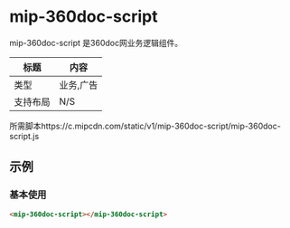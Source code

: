 # mip-360doc-script

mip-360doc-script 是360doc网业务逻辑组件。

标题|内容
----|----
类型|业务,广告
支持布局|N/S
所需脚本https://c.mipcdn.com/static/v1/mip-360doc-script/mip-360doc-script.js

## 示例

### 基本使用

```html
<mip-360doc-script></mip-360doc-script>
```
